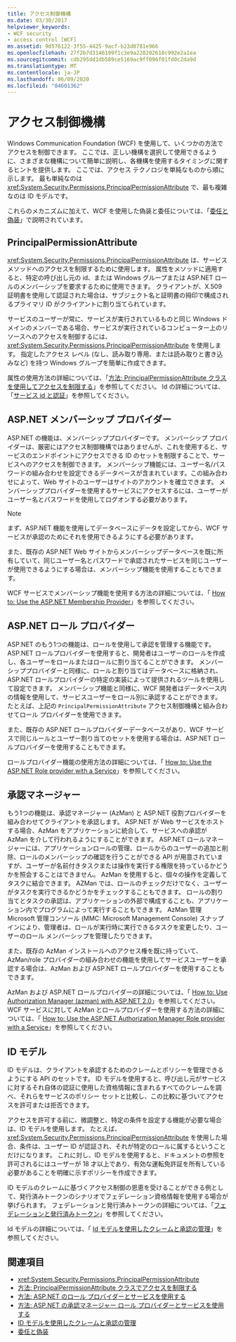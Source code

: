 ```yaml
---
title: アクセス制御機構
ms.date: 03/30/2017
helpviewer_keywords:
- WCF security
- access control [WCF]
ms.assetid: 9d576122-3f55-4425-9acf-b23d0781e966
ms.openlocfilehash: 27f2b7d3146199f1c3e9a228202618c992e2a1ea
ms.sourcegitcommit: cdb295dd1db589ce5169ac9ff096f01fd0c2da9d
ms.translationtype: MT
ms.contentlocale: ja-JP
ms.lasthandoff: 06/09/2020
ms.locfileid: "84601362"
---
```

# <a name="access-control-mechanisms"></a>アクセス制御機構
Windows Communication Foundation (WCF) を使用して、いくつかの方法でアクセスを制御できます。 ここでは、正しい機構を選択して使用できるように、さまざまな機構について簡単に説明し、各機構を使用するタイミングに関するヒントを提供します。 ここでは、アクセス テクノロジを単純なものから順に示します。 最も単純なのは <xref:System.Security.Permissions.PrincipalPermissionAttribute> で、最も複雑なのは ID モデルです。  
  
 これらのメカニズムに加えて、WCF を使用した偽装と委任については、「[委任と偽装](delegation-and-impersonation-with-wcf.md)」で説明されています。  
  
## <a name="principalpermissionattribute"></a>PrincipalPermissionAttribute  
 <xref:System.Security.Permissions.PrincipalPermissionAttribute> は、サービス メソッドへのアクセスを制限するために使用します。 属性をメソッドに適用すると、特定の呼び出し元の id、または Windows グループまたは ASP.NET ロールのメンバーシップを要求するために使用できます。 クライアントが、X.509 証明書を使用して認証された場合は、サブジェクト名と証明書の拇印で構成されるプライマリ ID がクライアントに割り当てられています。  
  
 サービスのユーザーが常に、サービスが実行されているものと同じ Windows ドメインのメンバーである場合、サービスが実行されているコンピューター上のリソースへのアクセスを制御するには、<xref:System.Security.Permissions.PrincipalPermissionAttribute> を使用します。 指定したアクセス レベル (なし、読み取り専用、または読み取りと書き込みなど) を持つ Windows グループを簡単に作成できます。  
  
 属性の使用方法の詳細については、「[方法: PrincipalPermissionAttribute クラスを使用してアクセスを制限する](../how-to-restrict-access-with-the-principalpermissionattribute-class.md)」を参照してください。 Id の詳細については、「[サービス id と認証](service-identity-and-authentication.md)」を参照してください。  
  
## <a name="aspnet-membership-provider"></a>ASP.NET メンバーシップ プロバイダー  
 ASP.NET の機能は、メンバーシッププロバイダーです。 メンバーシップ プロバイダーは、厳密にはアクセス制御機構ではありませんが、これを使用すると、サービスのエンドポイントにアクセスできる ID のセットを制限することで、サービスへのアクセスを制御できます。 メンバーシップ機能には、ユーザー名/パスワードの組み合わせを設定できるデータベースが含まれています。この組み合わせによって、Web サイトのユーザーはサイトのアカウントを確立できます。 メンバーシッププロバイダーを使用するサービスにアクセスするには、ユーザーがユーザー名とパスワードを使用してログオンする必要があります。  
  
> [!NOTE]
> まず、ASP.NET 機能を使用してデータベースにデータを設定してから、WCF サービスが承認のためにそれを使用できるようにする必要があります。  
  
 また、既存の ASP.NET Web サイトからメンバーシップデータベースを既に所有していて、同じユーザー名とパスワードで承認されたサービスを同じユーザーが使用できるようにする場合は、メンバーシップ機能を使用することもできます。  
  
 WCF サービスでメンバーシップ機能を使用する方法の詳細については、「 [How to: Use the ASP.NET Membership Provider](how-to-use-the-aspnet-membership-provider.md)」を参照してください。  
  
## <a name="aspnet-role-provider"></a>ASP.NET ロール プロバイダー  
 ASP.NET のもう1つの機能は、ロールを使用して承認を管理する機能です。 ASP.NET ロールプロバイダーを使用すると、開発者はユーザーのロールを作成し、各ユーザーをロールまたはロールに割り当てることができます。 メンバーシッププロバイダーと同様に、ロールと割り当てはデータベースに格納され、ASP.NET ロールプロバイダーの特定の実装によって提供されるツールを使用して設定できます。 メンバーシップ機能と同様に、WCF 開発者はデータベース内の情報を使用して、サービスユーザーをロール別に承認することができます。 たとえば、上記の `PrincipalPermissionAttribute` アクセス制御機構と組み合わせてロール プロバイダーを使用できます。  
  
 また、既存の ASP.NET ロールプロバイダーデータベースがあり、WCF サービスで同じルールとユーザー割り当てのセットを使用する場合は、ASP.NET ロールプロバイダーを使用することもできます。  
  
 ロールプロバイダー機能の使用方法の詳細については、「 [How to: Use the ASP.NET Role provider with a Service](how-to-use-the-aspnet-role-provider-with-a-service.md)」を参照してください。  
  
## <a name="authorization-manager"></a>承認マネージャー  
 もう1つの機能は、承認マネージャー (AzMan) と ASP.NET 役割プロバイダーを組み合わせてクライアントを承認します。 ASP.NET が Web サービスをホストする場合、AzMan をアプリケーションに統合して、サービスへの承認が AzMan を介して行われるようにすることができます。 ASP.NET ロールマネージャーには、アプリケーションロールの管理、ロールからのユーザーの追加と削除、ロールのメンバーシップの確認を行うことができる API が用意されていますが、ユーザーが名前付きタスクまたは操作を実行する権限を持っているかどうかを照会することはできません。 AzMan を使用すると、個々の操作を定義してタスクに結合できます。 AZMan では、ロールのチェックだけでなく、ユーザーがタスクを実行できるかどうかをチェックすることもできます。 ロールの割り当てとタスクの承認は、アプリケーションの外部で構成することも、アプリケーション内でプログラムによって実行することもできます。 AzMan 管理 Microsoft 管理コンソール (MMC: Microsoft Management Console) スナップインにより、管理者は、ロールが実行時に実行できるタスクを変更したり、ユーザーのロール メンバーシップを管理したりできます。  
  
 また、既存の AzMan インストールへのアクセス権を既に持っていて、AzMan/role プロバイダーの組み合わせの機能を使用してサービスユーザーを承認する場合は、AzMan および ASP.NET ロールプロバイダーを使用することもできます。  
  
 AzMan および ASP.NET ロールプロバイダーの詳細については、「 [How to: Use Authorization Manager (azman) with ASP.NET 2.0](https://docs.microsoft.com/previous-versions/msp-n-p/ff649313(v=pandp.10))」を参照してください。 WCF サービスに対して AzMan とロールプロバイダーを使用する方法の詳細については、「 [How to: Use the ASP.NET Authorization Manager Role provider with a Service](how-to-use-the-aspnet-authorization-manager-role-provider-with-a-service.md)」を参照してください。  
  
## <a name="identity-model"></a>ID モデル  
 ID モデルは、クライアントを承認するためのクレームとポリシーを管理できるようにする API のセットです。 ID モデルを使用すると、呼び出し元がサービスに対するそれ自体の認証に使用した資格情報に含まれるすべてのクレームを調べ、それらをサービスのポリシー セットと比較し、この比較に基づいてアクセスを許可または拒否できます。  
  
 アクセスを許可する前に、微調整と、特定の条件を設定する機能が必要な場合は、ID モデルを使用します。 たとえば、<xref:System.Security.Permissions.PrincipalPermissionAttribute> を使用した場合、条件は、ユーザー ID が認証され、それが特定のロールに属するということだけになります。 これに対し、ID モデルを使用すると、ドキュメントの参照を許可されるにはユーザーが 18 才以上であり、有効な運転免許証を所有している必要があることを明確に示すポリシーを作成できます。  
  
 ID モデルのクレームに基づくアクセス制御の恩恵を受けることができる例として、発行済みトークンのシナリオでフェデレーション資格情報を使用する場合が挙げられます。 フェデレーションと発行済みトークンの詳細については、「[フェデレーションと発行済みトークン](federation-and-issued-tokens.md)」を参照してください。  
  
 Id モデルの詳細については、「 [Id モデルを使用したクレームと承認の管理](managing-claims-and-authorization-with-the-identity-model.md)」を参照してください。  
  
## <a name="see-also"></a>関連項目

- <xref:System.Security.Permissions.PrincipalPermissionAttribute>
- [方法: PrincipalPermissionAttribute クラスでアクセスを制限する](../how-to-restrict-access-with-the-principalpermissionattribute-class.md)
- [方法: ASP.NET のロール プロバイダーとサービスを使用する](how-to-use-the-aspnet-role-provider-with-a-service.md)
- [方法: ASP.NET の承認マネージャー ロール プロバイダーとサービスを使用する](how-to-use-the-aspnet-authorization-manager-role-provider-with-a-service.md)
- [ID モデルを使用したクレームと承認の管理](managing-claims-and-authorization-with-the-identity-model.md)
- [委任と偽装](delegation-and-impersonation-with-wcf.md)

